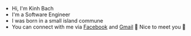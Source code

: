 - Hi, I'm Kinh Bach
- I'm a Software Engineer
- I was born in a small island commune
- You can connect with me via <a href="https://www.facebook.com/duongkinhb/">Facebook</a> and <a href="mailto:kinhbach.work@gmail.com">Gmail</a>
🤝 Nice to meet you 🤝

<!---
kinhbach242/kinhbach242 is a ✨ special ✨ repository because its `README.md` (this file) appears on your GitHub profile.
You can click the Preview link to take a look at your changes.
--->
